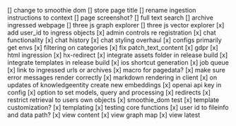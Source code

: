 \[\] change to smoothie dom
\[\] store page title
\[\] rename ingestion instructions to context
\[\] page screenshot?
\[\] full text search
\[\] archive ingressed webpage
\[\] three js graph explorer
\[\] three js vector explorer
\[x\] add user_id to ingress objects
\[x\] admin controls re registration
\[x\] chat functionality
\[x\] chat history
\[x\] chat styling overhaul
\[x\] configs primarily get envs
\[x\] filtering on categories
\[x\] fix patch_text_content
\[x\] gdpr
\[x\] html ingression
\[x\] hx-redirect
\[x\] integrate assets folder in release build
\[x\] integrate templates in release build
\[x\] ios shortcut generation
\[x\] job queue
\[x\] link to ingressed urls or archives
\[x\] macro for pagedata?
\[x\] make sure error messages render correctly
\[x\] markdown rendering in client
\[x\] on updates of knowledgeentity create new embeddings
\[x\] openai api key in config
\[x\] option to set models, query and processing
\[x\] redirects
\[x\] restrict retrieval to users own objects
\[x\] smoothie_dom test
\[x\] template customization?
\[x\] templating
\[x\] testing core functions
\[x\] user id to fileinfo and data path?
\[x\] view content
\[x\] view graph map
\[x\] view latest

